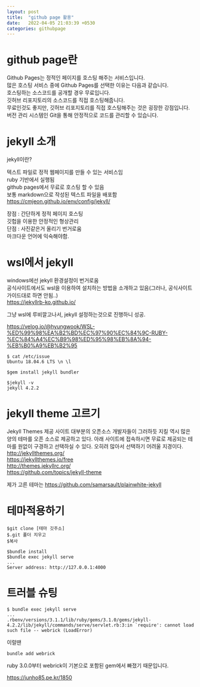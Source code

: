 ```yaml
---
layout: post
title:  "github page 활용"
date:   2022-04-05 21:03:39 +0530
categories: githubpage
---
```


# github page란
Github Pages는 정적인 페이지를 호스팅 해주는 서비스입니다.  
많은 호스팅 서비스 중에 Github Pages를 선택한 이유는 다음과 같습니다.  
호스팅하는 소스코드를 공개할 경우 무료입니다.  
깃허브 리포지토리의 소스코드를 직접 호스팅해줍니다.  
무료인것도 좋지만, 깃허브 리포지토리를 직접 호스팅해주는 것은 굉장한 강점입니다.  
버전 관리 시스템인 Git을 통해 안정적으로 코드를 관리할 수 있습니다.  


# jekyll 소개
jekyll이란?  

텍스트 파일로 정적 웹페이지를 만들 수 있는 서비스임  
ruby 기반에서 실행됨  
github pages에서 무료로 호스팅 할 수 있음  
보통 markdown으로 작성된 텍스트 파일을 배포함  
https://cmjeon.github.io/env/config/jekyll/  


장점 : 간단하게 정적 페이지 호스팅  
깃헙을 이용한 안정적인 형상관리  
단점 : 사진같은거 올리기 번거로움  
마크다운 언어에 익숙해야함.


# wsl에서 jekyll

windows에선 jekyll 환경설정이 번거로움  
공식사이트에서도 wsl을 이용하여 설치하는 방법을 소개하고 있음(그러나, 공식사이트 가이드대로 하면 안됨..)  
https://jekyllrb-ko.github.io/  


그냥 wsl에 루비깔고나서, jekyll 설정하는것으로 진행하니 성공.  

https://velog.io/@hyungwook/WSL-%ED%99%98%EA%B2%BD%EC%97%90%EC%84%9C-RUBY-%EC%84%A4%EC%B9%98%ED%95%98%EB%8A%94-%EB%B0%A9%EB%B2%95  

```
$ cat /etc/issue
Ubuntu 18.04.6 LTS \n \l
```

```
$gem install jekyll bundler
```
```
$jekyll -v
jekyll 4.2.2
```

# jekyll theme 고르기

Jekyll Themes 제공 사이트
대부분의 오픈소스 개발자들이 그러하듯 지킬 역시 많은 양의 테마를 오픈 소스로 제공하고 있다. 아래 사이트에 접속하시면 무료로 제공되는 테마를 원없이 구경하고 선택하실 수 있다. 오히려 많아서 선택하기 어려울 지경이다.
http://jekyllthemes.org/  
https://jekyllthemes.io/free  
http://themes.jekyllrc.org/  
https://github.com/topics/jekyll-theme  

제가 고른 테마는
https://github.com/samarsault/plainwhite-jekyll  


# 테마적용하기

```
$git clone [테마 깃주소]
$.git 폴더 지우고
$복사
```

```
$bundle install
$bundle exec jekyll serve
...
Server address: http://127.0.0.1:4000
```

# 트러블 슈팅

```
$ bundle exec jekyll serve
...
.rbenv/versions/3.1.1/lib/ruby/gems/3.1.0/gems/jekyll-4.2.2/lib/jekyll/commands/serve/servlet.rb:3:in `require': cannot load such file -- webrick (LoadError)
```

이럴땐

```
bundle add webrick
```

ruby 3.0.0부터 webrick이 기본으로 포함된 gem에서 빠졌기 때문입니다.  

https://junho85.pe.kr/1850
